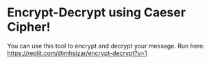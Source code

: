 # Encrypt-Decrypt using Caeser Cipher!

You can use this tool to encrypt and decrypt your message. Run here: https://replit.com/@mhsizar/encrypt-decrypt?v=1
